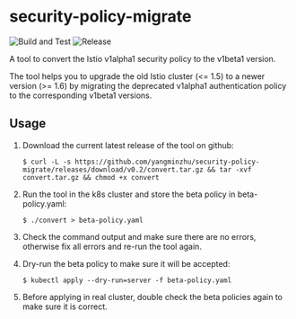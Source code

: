 # security-policy-migrate

![Build and Test](https://github.com/yangminzhu/security-policy-migrate/workflows/Build/badge.svg)
![Release](https://github.com/yangminzhu/security-policy-migrate/workflows/Release/badge.svg)

A tool to convert the Istio v1alpha1 security policy to the v1beta1 version.

The tool helps you to upgrade the old Istio cluster (<= 1.5) to a newer version (>= 1.6) by migrating the deprecated
v1alpha1 authentication policy to the corresponding v1beta1 versions.

## Usage

1. Download the current latest release of the tool on github:

    ```console
    $ curl -L -s https://github.com/yangminzhu/security-policy-migrate/releases/download/v0.2/convert.tar.gz && tar -xvf convert.tar.gz && chmod +x convert 
    ```

1. Run the tool in the k8s cluster and store the beta policy in beta-policy.yaml:

    ```console
    $ ./convert > beta-policy.yaml
    ```

1. Check the command output and make sure there are no errors, otherwise fix all errors and re-run the tool again.

1. Dry-run the beta policy to make sure it will be accepted:

    ```console
    $ kubectl apply --dry-run=server -f beta-policy.yaml
    ```

1. Before applying in real cluster, double check the beta policies again to make sure it is correct.
